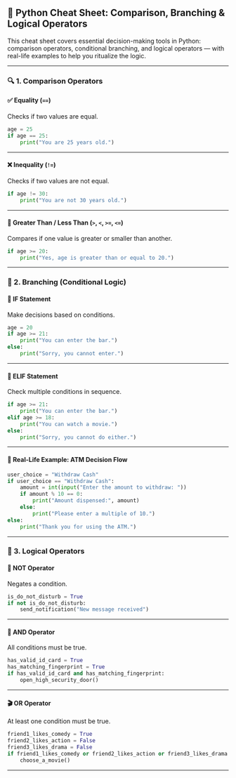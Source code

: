 ## 🧠 Python Cheat Sheet: Comparison, Branching & Logical Operators

This cheat sheet covers essential decision-making tools in Python: comparison operators, conditional branching, and logical operators — with real-life examples to help you ritualize the logic.

---

### 🔍 1. Comparison Operators

#### ✅ Equality (`==`)
Checks if two values are equal.
```python
age = 25
if age == 25:
    print("You are 25 years old.")
```

---

#### ❌ Inequality (`!=`)
Checks if two values are not equal.
```python
if age != 30:
    print("You are not 30 years old.")
```

---

#### 🔼 Greater Than / Less Than (`>`, `<`, `>=`, `<=`)
Compares if one value is greater or smaller than another.
```python
if age >= 20:
    print("Yes, age is greater than or equal to 20.")
```

---

### 🌿 2. Branching (Conditional Logic)

#### 🔹 IF Statement
Make decisions based on conditions.
```python
age = 20
if age >= 21:
    print("You can enter the bar.")
else:
    print("Sorry, you cannot enter.")
```

---

#### 🔸 ELIF Statement
Check multiple conditions in sequence.
```python
if age >= 21:
    print("You can enter the bar.")
elif age >= 18:
    print("You can watch a movie.")
else:
    print("Sorry, you cannot do either.")
```

---

#### 🏧 Real-Life Example: ATM Decision Flow
```python
user_choice = "Withdraw Cash"
if user_choice == "Withdraw Cash":
    amount = int(input("Enter the amount to withdraw: "))
    if amount % 10 == 0:
        print("Amount dispensed:", amount)
    else:
        print("Please enter a multiple of 10.")
else:
    print("Thank you for using the ATM.")
```

---

### 🔗 3. Logical Operators

#### 🚫 NOT Operator
Negates a condition.
```python
is_do_not_disturb = True
if not is_do_not_disturb:
    send_notification("New message received")
```

---

#### 🔐 AND Operator
All conditions must be true.
```python
has_valid_id_card = True
has_matching_fingerprint = True
if has_valid_id_card and has_matching_fingerprint:
    open_high_security_door()
```

---

#### 🎬 OR Operator
At least one condition must be true.
```python
friend1_likes_comedy = True
friend2_likes_action = False
friend3_likes_drama = False
if friend1_likes_comedy or friend2_likes_action or friend3_likes_drama:
    choose_a_movie()
```

---
